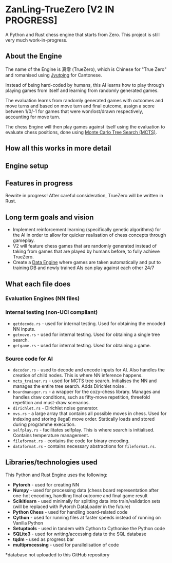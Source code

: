 # ZanLing-TrueZero [V2 IN PROGRESS]
A Python and Rust chess engine that starts from Zero. This project is still very much work-in-progress.


## About the Engine 
The name of the Engine is 真零 (TrueZero), which is Chinese for "True Zero" and romanised using [Jyutping](https://en.wikipedia.org/wiki/Jyutping) for Cantonese.

Instead of being hard-coded by humans, this AI learns how to play through playing games from itself and learning from randomly generated games. 

The evaluation learns from randomly generated games with outcomes and move turns and based on move turn and final outcome, assign a score between 1/0/-1 for games that were won/lost/drawn respectively, accounting for move turn.

The chess Engine will then play games against itself using the evaluation to evaluate chess positions, done using [Monte Carlo Tree Search (MCTS)]([https://en.wikipedia.org/wiki/Negamax#Negamax_with_alpha_beta_pruning](https://en.wikipedia.org/wiki/Monte_Carlo_tree_search)).

## How all this works in more detail 


## Engine setup

## Features in progress
Rewrite in progress! After careful consideration, TrueZero will be written in Rust. 

## Long term goals and vision
- Implement reinforcement learning (specifically genetic algorithms) for the AI in order to allow for quicker realisation of chess concepts through gameplay.
- V2 will feature chess games that are randomly generated instead of taking from games that are played by humans before, to fully achieve TrueZero.
- Create a [Data Engine](https://www.youtube.com/watch?v=zPH5O8hRfMA) where games are taken automatically and put to training DB and newly trained AIs can play against each other 24/7

## What each file does
### Evaluation Engines (NN files)

### Internal testing (non-UCI compliant)
- `getdecode.rs` - used for internal testing. Used for obtaining the encoded NN inputs.
- `getmove.rs` - used for internal testing. Used for obtaining a single tree search.
- `getgame.rs` - used for internal testing. Used for obtaining a game.
### Source code for AI
- `decoder.rs` - used to decode and encode inputs for AI. Also handles the creation of child nodes. This is where NN inference happens.
- `mcts_trainer.rs` - used for MCTS tree search. Initialises the NN and manages the entire tree search. Adds Dirichlet noise .
- `boardmanager.rs` - a wrapper for the cozy-chess library. Manages and handles draw conditions, such as fifty-move repetition, threefold repetition and must-draw scenarios.
- `dirichlet.rs` - Dirichlet noise generator.
- `mvs.rs` - a large array that contains all possible moves in chess. Used for indexing and storing (legal) move order. Statically loads and stored during programme execution.
- `selfplay.rs` - facilitates selfplay. This is where search is initialised. Contains temperature management.
- `fileformat.rs` - contains the code for binary encoding.
- `dataformat.rs` - contains necessary abstractions for `fileformat.rs`.

## Libraries/technologies used 
This Python and Rust Engine uses the following:
- **Pytorch** - used for creating NN
- **Numpy** - used for processing data (chess board representation after one-hot encoding, handling final outcome and final game  result
- **Scikitlearn** - used minimally for splitting data into train/validation sets (will be replaced with Pytorch DataLoader in the future)
- **Python Chess** - used for handling board-related code
- **Cython** - used for running files at faster speeds instead of running on Vanilla Python 
- **Setuptools** - used in tandem with Cython to Cythonise the Python code
- **SQLite3** - used for writing/accessing data to the SQL database
- **tqdm** - used as progress bar 
- **multiprocessing** - used for parallelisation of code

*database not uploaded to this GitHub repository


